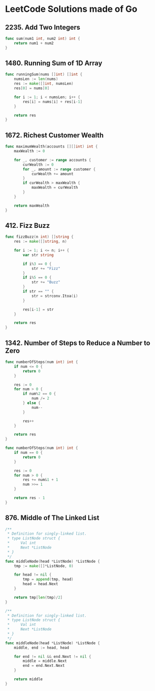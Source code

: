 # LeetCode Solutions made of Go

## 2235. Add Two Integers
```go
func sum(num1 int, num2 int) int {
    return num1 + num2
}
```


## 1480. Running Sum of 1D Array
```go
func runningSum(nums []int) []int {
	numsLen := len(nums)
	res := make([]int, numsLen)
	res[0] = nums[0]

	for i := 1; i < numsLen; i++ {
		res[i] = nums[i] + res[i-1]
	}

	return res
}
```


## 1672. Richest Customer Wealth
```go
func maximumWealth(accounts [][]int) int {
	maxWealth := 0

	for _, customer := range accounts {
		curWealth := 0
		for _, amount := range customer {
			curWealth += amount
		}
		if curWealth > maxWealth {
			maxWealth = curWealth
		}
	}

	return maxWealth
}
```

## 412. Fizz Buzz
```go
func fizzBuzz(n int) []string {
    res := make([]string, n)

	for i := 1; i <= n; i++ {
		var str string

		if i%3 == 0 {
			str += "Fizz"
		}
		if i%5 == 0 {
			str += "Buzz"
		}
		if str == "" {
			str = strconv.Itoa(i)
		}

		res[i-1] = str
	}

    return res
}
```

## 1342. Number of Steps to Reduce a Number to Zero
```go
func numberOfSteps(num int) int {
	if num <= 0 {
		return 0
	}

	res := 0
	for num > 0 {
		if num%2 == 0 {
			num /= 2
		} else {
			num--
		}

		res++
	}

	return res
}
```

```go
func numberOfSteps(num int) int {
	if num == 0 {
		return 0
	}

	res := 0
	for num > 0 {
		res += num&1 + 1
		num >>= 1
	}

	return res - 1
}
```

## 876. Middle of The Linked List

```go
/**
 * Definition for singly-linked list.
 * type ListNode struct {
 *     Val int
 *     Next *ListNode
 * }
 */
func middleNode(head *ListNode) *ListNode {
	tmp := make([]*ListNode, 0)

	for head != nil {
		tmp = append(tmp, head)
		head = head.Next
	}

	return tmp[len(tmp)/2]
}
```

```go
/**
 * Definition for singly-linked list.
 * type ListNode struct {
 *     Val int
 *     Next *ListNode
 * }
 */
func middleNode(head *ListNode) *ListNode {
	middle, end := head, head

	for end != nil && end.Next != nil {
		middle = middle.Next
		end = end.Next.Next
	}

	return middle
}
```
